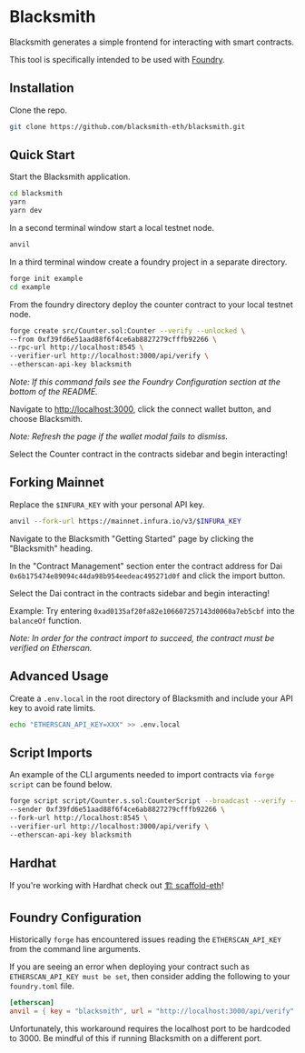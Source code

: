 # Blacksmith

Blacksmith generates a simple frontend for interacting with smart contracts.

This tool is specifically intended to be used with [Foundry](https://getfoundry.sh/).

## Installation

Clone the repo.

```bash
git clone https://github.com/blacksmith-eth/blacksmith.git
```

## Quick Start

Start the Blacksmith application.

```bash
cd blacksmith
yarn
yarn dev
```

In a second terminal window start a local testnet node.

```bash
anvil
```

In a third terminal window create a foundry project in a separate directory.

```bash
forge init example
cd example
```

From the foundry directory deploy the counter contract to your local testnet node.

```bash
forge create src/Counter.sol:Counter --verify --unlocked \
--from 0xf39fd6e51aad88f6f4ce6ab8827279cfffb92266 \
--rpc-url http://localhost:8545 \
--verifier-url http://localhost:3000/api/verify \
--etherscan-api-key blacksmith
```

_Note: If this command fails see the Foundry Configuration section at the bottom of the README._

Navigate to [http://localhost:3000](http://localhost:3000), click the connect wallet button, and choose Blacksmith.

_Note: Refresh the page if the wallet modal fails to dismiss._

Select the Counter contract in the contracts sidebar and begin interacting!

## Forking Mainnet

Replace the `$INFURA_KEY` with your personal API key.

```bash
anvil --fork-url https://mainnet.infura.io/v3/$INFURA_KEY
```

Navigate to the Blacksmith "Getting Started" page by clicking the "Blacksmith" heading.

In the "Contract Management" section enter the contract address for Dai `0x6b175474e89094c44da98b954eedeac495271d0f` and click the import button.

Select the Dai contract in the contracts sidebar and begin interacting!

Example: Try entering `0xad0135af20fa82e106607257143d0060a7eb5cbf` into the `balanceOf` function.

_Note: In order for the contract import to succeed, the contract must be verified on Etherscan._

## Advanced Usage

Create a `.env.local` in the root directory of Blacksmith and include your API key to avoid rate limits.

```bash
echo "ETHERSCAN_API_KEY=XXX" >> .env.local
```

## Script Imports

An example of the CLI arguments needed to import contracts via `forge script` can be found below.

```bash
forge script script/Counter.s.sol:CounterScript --broadcast --verify --unlocked \
--sender 0xf39fd6e51aad88f6f4ce6ab8827279cfffb92266 \
--fork-url http://localhost:8545 \
--verifier-url http://localhost:3000/api/verify \
--etherscan-api-key blacksmith
```

## Hardhat

If you're working with Hardhat check out [🏗 scaffold-eth](https://github.com/scaffold-eth/scaffold-eth)!

## Foundry Configuration

Historically `forge` has encountered issues reading the `ETHERSCAN_API_KEY` from the command line arguments.

If you are seeing an error when deploying your contract such as `ETHERSCAN_API_KEY must be set`, then consider adding the following to your `foundry.toml` file.

```toml
[etherscan]
anvil = { key = "blacksmith", url = "http://localhost:3000/api/verify" }
```

Unfortunately, this workaround requires the localhost port to be hardcoded to 3000. Be mindful of this if running Blacksmith on a different port.
